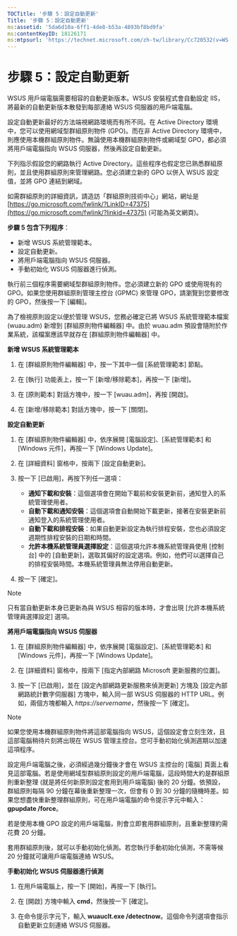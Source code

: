 ```yaml
---
TOCTitle: '步驟 5：設定自動更新'
Title: '步驟 5：設定自動更新'
ms:assetid: '5da6d10a-6ff1-4de8-b53a-4893bf8bd9fa'
ms:contentKeyID: 18126171
ms:mtpsurl: 'https://technet.microsoft.com/zh-tw/library/Cc720532(v=WS.10)'
---
```


步驟 5：設定自動更新
====================

WSUS 用戶端電腦需要相容的自動更新版本。WSUS 安裝程式會自動設定 IIS，將最新的自動更新版本散發到每部連絡 WSUS 伺服器的用戶端電腦。

設定自動更新最好的方法端視網路環境而有所不同。在 Active Directory 環境中，您可以使用網域型群組原則物件 (GPO)。而在非 Active Directory 環境中，則應使用本機群組原則物件。無論使用本機群組原則物件或網域型 GPO，都必須將用戶端電腦指向 WSUS 伺服器，然後再設定自動更新。

下列指示假設您的網路執行 Active Directory。這些程序也假定您已熟悉群組原則，並且使用群組原則來管理網路。您必須建立新的 GPO 以併入 WSUS 設定值，並將 GPO 連結到網域。

如需群組原則的詳細資訊，請造訪「群組原則技術中心」網站，網址是 [https://go.microsoft.com/fwlink/?LinkID=47375](https://go.microsoft.com/fwlink/?linkid=47375) (可能為英文網頁)。

**步驟 5 包含下列程序**：

-   新增 WSUS 系統管理範本。
-   設定自動更新。
-   將用戶端電腦指向 WSUS 伺服器。
-   手動初始化 WSUS 伺服器進行偵測。

執行前三個程序需要網域型群組原則物件。您必須建立新的 GPO 或使用現有的 GPO。如果您使用群組原則管理主控台 (GPMC) 來管理 GPO，請瀏覽到您要修改的 GPO，然後按一下 \[編輯\]。

為了檢視原則設定以便於管理 WSUS，您務必確定已將 WSUS 系統管理範本檔案 (wuau.adm) 新增到 \[群組原則物件編輯器\] 中。由於 wuau.adm 預設會隨附於作業系統，該檔案應該早就存在 \[群組原則物件編輯器\] 中。

**新增 WSUS 系統管理範本**
1.  在 \[群組原則物件編輯器\] 中，按一下其中一個 \[系統管理範本\] 節點。

2.  在 \[執行\] 功能表上，按一下 \[新增/移除範本\]，再按一下 \[新增\]。

3.  在 \[原則範本\] 對話方塊中，按一下 \[wuau.adm\]，再按 \[開啟\]。

4.  在 \[新增/移除範本\] 對話方塊中，按一下 \[關閉\]。

**設定自動更新**
1.  在 \[群組原則物件編輯器\] 中，依序展開 \[電腦設定\]、\[系統管理範本\] 和 \[Windows 元件\]，再按一下 \[Windows Update\]。

2.  在 \[詳細資料\] 窗格中，按兩下 \[設定自動更新\]。

3.  按一下 \[已啟用\]，再按下列任一選項：

    -   **通知下載和安裝**：這個選項會在開始下載前和安裝更新前，通知登入的系統管理使用者。
    -   **自動下載和通知安裝**：這個選項會自動開始下載更新，接著在安裝更新前通知登入的系統管理使用者。
    -   **自動下載和排程安裝**：如果自動更新設定為執行排程安裝，您也必須設定週期性排程安裝的日期和時間。
    -   **允許本機系統管理員選擇設定**：這個選項允許本機系統管理員使用 \[控制台\] 中的 \[自動更新\]，選取其偏好的設定選項。例如，他們可以選擇自己的排程安裝時間。本機系統管理員無法停用自動更新。

4.  按一下 \[確定\]。

> [!NOTE]
> 只有當自動更新本身已更新為與 WSUS 相容的版本時，才會出現 \[允許本機系統管理員選擇設定\] 選項。

**將用戶端電腦指向 WSUS 伺服器**
1.  在 \[群組原則物件編輯器\] 中，依序展開 \[電腦設定\]、\[系統管理範本\] 和 \[Windows 元件\]，再按一下 \[Windows Update\]。

2.  在 \[詳細資料\] 窗格中，按兩下 \[指定內部網路 Microsoft 更新服務的位置\]。

3.  按一下 \[已啟用\]，並在 \[設定內部網路更新服務來偵測更新\] 方塊及 \[設定內部網路統計數字伺服器\] 方塊中，輸入同一部 WSUS 伺服器的 HTTP URL。例如，兩個方塊都輸入 *https://servername*，然後按一下 \[確定\]。

> [!NOTE]
> 如果您使用本機群組原則物件將這部電腦指向 WSUS，這個設定會立刻生效，且這部電腦稍待片刻將出現在 WSUS 管理主控台。您可手動初始化偵測週期以加速這項程序。

設定用戶端電腦之後，必須經過幾分鐘後才會在 WSUS 主控台的 \[電腦\] 頁面上看見這部電腦。若是使用網域型群組原則設定的用戶端電腦，這段時間大約是群組原則重新整理 (就是將任何新原則設定套用到用戶端電腦) 後的 20 分鐘。依預設，群組原則每隔 90 分鐘在幕後重新整理一次，但會有 0 到 30 分鐘的隨機時差。如果您想盡快重新整理群組原則，可在用戶端電腦的命令提示字元中輸入：**gpupdate /force**。

若是使用本機 GPO 設定的用戶端電腦，則會立即套用群組原則，且重新整理約需花費 20 分鐘。

套用群組原則後，就可以手動初始化偵測。若您執行手動初始化偵測，不需等候 20 分鐘就可讓用戶端電腦連絡 WSUS。

**手動初始化 WSUS 伺服器進行偵測**
1.  在用戶端電腦上，按一下 \[開始\]，再按一下 \[執行\]。

2.  在 \[開啟\] 方塊中輸入 **cmd**，然後按一下 \[確定\]。

3.  在命令提示字元下，輸入 **wuauclt.exe /detectnow**。這個命令列選項會指示自動更新立刻連絡 WSUS 伺服器。
